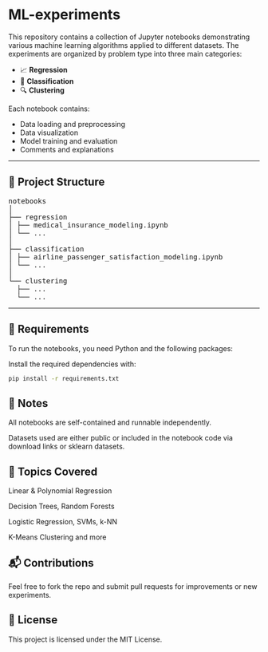 # ML-experiments

This repository contains a collection of Jupyter notebooks demonstrating various machine learning algorithms applied to different datasets. The experiments are organized by problem type into three main categories:

- 📈 **Regression**
- 🧮 **Classification**
- 🔍 **Clustering**

Each notebook contains:
- Data loading and preprocessing
- Data visualization
- Model training and evaluation
- Comments and explanations

---

## 📂 Project Structure

<pre>
notebooks
│
├── regression
│ ├── medical_insurance_modeling.ipynb
│ └── ...
│
├── classification
│ ├── airline_passenger_satisfaction_modeling.ipynb
│ └── ...
│
└── clustering
  ├── ...
  └── ...
</pre>

---

## 🔧 Requirements

To run the notebooks, you need Python and the following packages:

Install the required dependencies with:

```bash
pip install -r requirements.txt
```

## 📌 Notes
All notebooks are self-contained and runnable independently.

Datasets used are either public or included in the notebook code via download links or sklearn datasets.

## 🧠 Topics Covered
Linear & Polynomial Regression

Decision Trees, Random Forests

Logistic Regression, SVMs, k-NN

K-Means Clustering and more

## 📬 Contributions
Feel free to fork the repo and submit pull requests for improvements or new experiments.

## 📄 License
This project is licensed under the MIT License.

